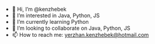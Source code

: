 - 👋 Hi, I’m @kenzhebek
- 👀 I’m interested in Java, Python, JS
- 🌱 I’m currently learning Python
- 💞️ I’m looking to collaborate on Java, Python, JS
- 📫 How to reach me: yerzhan.kenzhebek@hotmail.com

<!---
kenzhebek/kenzhebek is a ✨ special ✨ repository because its `README.md` (this file) appears on your GitHub profile.
You can click the Preview link to take a look at your changes.
--->
